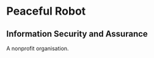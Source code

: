 Peaceful Robot
==============

Information Security and Assurance
----------------------------------

A nonprofit organisation. 